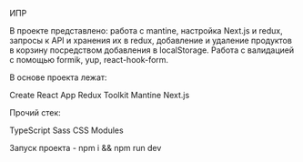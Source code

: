 ИПР

В проекте представлено: работа с mantine, настройка Next.js и redux, запросы к API и хранения их в redux, добавление и удаление продуктов в корзину посредством добавления в localStorage. Работа с валидацией с помощью formik, yup, react-hook-form.

В основе проекта лежат:

Create React App
Redux Toolkit
Mantine
Next.js

Прочий стек:

TypeScript
Sass
CSS Modules

Запуск проекта - npm i && npm run dev
